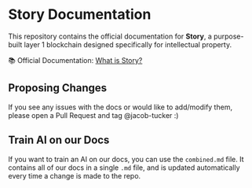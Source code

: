 # **Story Documentation**

This repository contains the official documentation for **Story**, a purpose-built layer 1 blockchain designed specifically for intellectual property.

📚 Official Documentation: [What is Story?](https://docs.story.foundation)

## Proposing Changes

If you see any issues with the docs or would like to add/modify them, please open a Pull Request and tag @jacob-tucker :)

## Train AI on our Docs

If you want to train an AI on our docs, you can use the `combined.md` file. It contains all of our docs in a single `.md` file, and is updated automatically every time a change is made to the repo.
